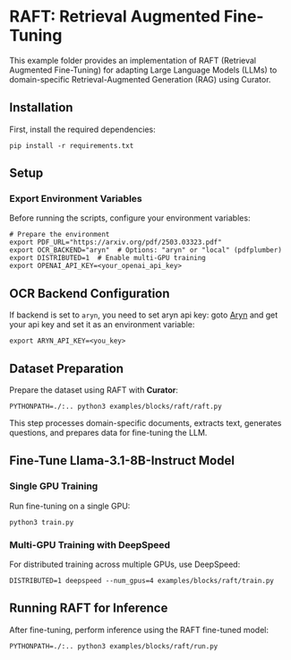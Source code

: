 # RAFT: Retrieval Augmented Fine-Tuning

This example folder provides an implementation of RAFT (Retrieval Augmented Fine-Tuning) for adapting Large Language Models (LLMs) to domain-specific Retrieval-Augmented Generation (RAG) using Curator.

## Installation

First, install the required dependencies:

```shell
pip install -r requirements.txt
```

## Setup

### Export Environment Variables
Before running the scripts, configure your environment variables:

```shell
# Prepare the environment
export PDF_URL="https://arxiv.org/pdf/2503.03323.pdf"
export OCR_BACKEND="aryn"  # Options: "aryn" or "local" (pdfplumber)
export DISTRIBUTED=1  # Enable multi-GPU training
export OPENAI_API_KEY=<your_openai_api_key>
```

## OCR Backend Configuration
If backend is set to `aryn`, you need to set aryn api key:
goto [Aryn](https://console.aryn.ai/api-keys) and get your api key and set it as an environment variable:

```shell
export ARYN_API_KEY=<you_key>
```

## Dataset Preparation

Prepare the dataset using RAFT with **Curator**:

```shell
PYTHONPATH=./:.. python3 examples/blocks/raft/raft.py
```

This step processes domain-specific documents, extracts text, generates questions, and prepares data for fine-tuning the LLM.

## Fine-Tune Llama-3.1-8B-Instruct Model

### Single GPU Training
Run fine-tuning on a single GPU:

```shell
python3 train.py
```

### Multi-GPU Training with DeepSpeed
For distributed training across multiple GPUs, use DeepSpeed:

```shell
DISTRIBUTED=1 deepspeed --num_gpus=4 examples/blocks/raft/train.py
```

## Running RAFT for Inference
After fine-tuning, perform inference using the RAFT fine-tuned model:

```shell
PYTHONPATH=./:.. python3 examples/blocks/raft/run.py
```

